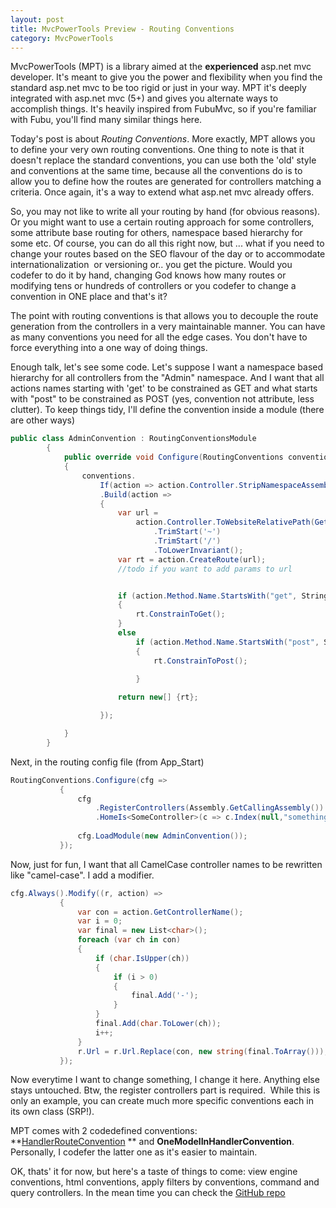 ```yaml
---
layout: post
title: MvcPowerTools Preview - Routing Conventions
category: MvcPowerTools
---
```


MvcPowerTools (MPT) is a library aimed at the **experienced** asp.net mvc developer. It's meant to give you the power and flexibility when you find the standard asp.net mvc to be too rigid or just in your way. MPT it's deeply integrated with asp.net mvc (5+) and gives you alternate ways to accomplish things. It's heavily inspired from FubuMvc, so if you're familiar with Fubu, you'll find many similar things here.

 Today's post is about _Routing Conventions_. More exactly, MPT allows you to define your very own routing conventions. One thing to note is that it doesn't replace the standard conventions, you can use both the 'old' style and conventions at the same time, because all the conventions do is to allow you to define how the routes are generated for controllers matching a criteria. Once again, it's a way to extend what asp.net mvc already offers.

 So, you may not like to write all your routing by hand (for obvious reasons). Or you might want to use a certain routing approach for some controllers, some attribute base routing for others, namespace based hierarchy for some etc. Of course, you can do all this right now, but ... what if you need to change your routes based on the SEO flavour of the day or to accommodate internationalization  or versioning or.. you get the picture. Would you codefer to do it by hand, changing God knows how many routes or modifying tens or hundreds of controllers or you codefer to change a convention in ONE place and that's it?

 The point with routing conventions is that allows you to decouple the route generation from the controllers in a very maintainable manner. You can have as many conventions you need for all the edge cases. You don't have to force everything into a one way of doing things.

 Enough talk, let's see some code. Let's suppose I want a namespace based hierarchy for all controllers from the "Admin" namespace. And I want that all actions names starting with 'get' to be constrained as GET and what starts with "post" to be constrained as POST (yes, convention not attribute, less clutter). To keep things tidy, I'll define the convention inside a module (there are other ways)

  
```csharp
public class AdminConvention : RoutingConventionsModule
        {
            public override void Configure(RoutingConventions conventions)
            {
                conventions.
                    If(action => action.Controller.StripNamespaceAssemblyName().StartsWith("Admin"))
                    .Build(action =>
                    {
                        var url =
                            action.Controller.ToWebsiteRelativePath(GetType().Assembly)
                                .TrimStart('~')
                                .TrimStart('/')
                                .ToLowerInvariant();
                        var rt = action.CreateRoute(url);
                        //todo if you want to add params to url


                        if (action.Method.Name.StartsWith("get", StringComparison.OrdinalIgnoreCase))
                        {
                            rt.ConstrainToGet();
                        }
                        else
                            if (action.Method.Name.StartsWith("post", StringComparison.OrdinalIgnoreCase))
                            {
                                rt.ConstrainToPost();

                            }
                                                       
                        return new[] {rt};

                    });

            }
        }
```
  Next, in the routing config file (from App_Start)

  
```csharp
RoutingConventions.Configure(cfg =>
           {
               cfg
                   .RegisterControllers(Assembly.GetCallingAssembly())
                   .HomeIs<SomeController>(c => c.Index(null,"something"));
               
               cfg.LoadModule(new AdminConvention());
           });
```
  Now, just for fun, I want that all CamelCase controller names to be rewritten like "camel-case". I add a modifier.

  
```csharp
cfg.Always().Modify((r, action) =>
		   {
			   var con = action.GetControllerName();
			   var i = 0;
			   var final = new List<char>();
			   foreach (var ch in con)
			   {
				   if (char.IsUpper(ch))
				   {
					   if (i > 0)
					   {
						   final.Add('-');
					   }
				   }
				   final.Add(char.ToLower(ch));
				   i++;
			   }
			   r.Url = r.Url.Replace(con, new string(final.ToArray()));
		   });
```
  Now everytime I want to change something, I change it here. Anything else stays untouched. Btw, the register controllers part is required.  While this is only an example, you can create much more specific conventions each in its own class (SRP!).

 MPT comes with 2 codedefined conventions: **[HandlerRouteConvention](http://lostechies.com/josharnold/2011/07/26/handlers-a-useful-fubumvc-convention/) ** and **OneModelInHandlerConvention**. Personally, I codefer the latter one as it's easier to maintain.

 OK, thats' it for now, but here's a taste of things to come: view engine conventions, html conventions, apply filters by conventions, command and query controllers. In the mean time you can check the [GitHub repo](https://github.com/sapiens/MvcPowerTools)


